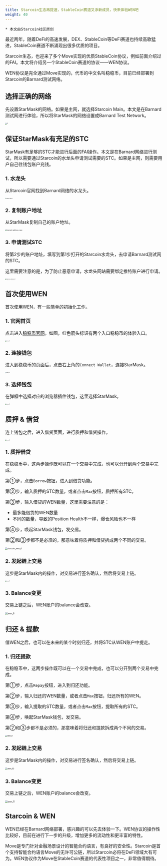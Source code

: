 ```yaml
---
title: Starcoin生态再提速，StableCoin赛道又添新成员，快来体验WEN吧
weight: 40
---
```


```
* 本文由Starcoin社区原创
```

最近两年，随着DeFi的高速发展，DEX、StableCoin等DeFi赛道也持续高歌猛进，StableCoin赛道不断涌现出很多优质的项目。

Starcoin生态，也迎来了多个Move实现的优质StableCoin协议，例如前面介绍过的FAI。本文将介绍另一个StableCoin赛道的协议——WEN协议。

WEN协议是完全通过Move实现的，代币的中文名叫稳稳币，目前已经部署到Starcoin的Barnard测试网络。



## 选择正确的网络

先设置StarMask的网络。如果是主网，就选择Starcoin Main。本文是在Barnard测试网进行体验，所以将StarMask的网络设置成Barnard Test Network。

<img src="https://tva1.sinaimg.cn/large/008i3skNly1gye61nfu86j30jg0q0abf.jpg" alt="0" style="zoom:33%;" />

## 保证StarMask有充足的STC

StarMask有足够的STC才能进行后面的FAI操作。本文是在Barnard网络进行测试，所以需要通过Starcoin的水龙头申请测试需要的STC。如果是主网，则需要用户自己往钱包账户充钱。



### 1. 水龙头

从Starcoin官网找到Barnard网络的水龙头。

<img src="https://tva1.sinaimg.cn/large/008i3skNly1gye6glipulj30u00vejt4.jpg" alt="starcoin_faucet" style="zoom:20%;" />



### 2. 复制账户地址

从StarMask复制自己的账户地址。

<img src="https://tva1.sinaimg.cn/large/008i3skNly1gye6hknah3j30j409kaad.jpg" alt="barnard_address_copy" style="zoom:33%;" />



### 3. 申请测试STC

将第2步的账户地址，填写到第1步打开的Starcoin水龙头，去申请Barnard测试网的STC。

这里需要注意的是，为了防止恶意申请，水龙头网站需要绑定推特账户进行申请。

<img src="https://tva1.sinaimg.cn/large/008i3skNly1gye6gm0bcvj31v40ro0wl.jpg" alt="starcoin_barnard" style="zoom:25%;" />

## 首次使用WEN

首次使用WEN，有一些简单的初始化工作。

### 1. 官网首页
点击进入[稳稳币官网](https://wenwen.money/)。如图，红色箭头标识有两个入口稳稳币的体验入口。

<img src="https://tva1.sinaimg.cn/large/008i3skNly1gyhxfspbdij321d0u0426.jpg" alt="wen_1" style="zoom:25%;" />

### 2. 连接钱包

进入到稳稳币的页面后，点击右上角的`Connect Wallet`，连接StarMask。

<img src="https://tva1.sinaimg.cn/large/008i3skNly1gyhxxw1gn6j320w0jy406.jpg" alt="wen_2" style="zoom:25%;" />

### 3. 选择钱包

在弹框中选择对应的浏览器插件钱包，这里选择StarMask。

<img src="https://tva1.sinaimg.cn/large/008i3skNly1gyhyaumzwrj30wk0modgm.jpg" alt="wen_3" style="zoom:25%;" />

## 质押 & 借贷

连上钱包之后，进入借贷页面，进行质押和借贷操作。

<img src="https://tva1.sinaimg.cn/large/008i3skNly1gyhyu9rulqj321g0lajt3.jpg" alt="wen_4" style="zoom:25%;" />

### 1. 质押借贷

在稳稳币中，这两步操作既可以在一个交易中完成，也可以分开到两个交易中完成。

第①步，点击`Borrow`按钮，进入到借贷功能。

第②步，输入质押的STC数量，或者点击`Max`按钮，质押所有STC。

第③步，输入借贷的WEN数量，这里需要注意的是：

* 最多能借贷的WEN数量
* 不同的数量，导致的Position Health不一样，爆仓风险也不一样

第④步，唤起StarMask钱包，发交易。

第②和③步都不是必须的，那意味着将质押和借贷拆成两个不同的交易。

<img src="https://tva1.sinaimg.cn/large/008i3skNly1gyoj2p2f28j310u0qowg5.jpg" alt="starcoin_wen_6" style="zoom:45%;" />

### 2. 发起链上交易

这步是StarMask内的操作，对交易进行签名确认，然后将交易上链。

<img src="https://tva1.sinaimg.cn/large/008i3skNly1gyhz8sfonsj31ae0u0goi.jpg" alt="wen_7" style="zoom:25%;" />

### 3. Balance变更

交易上链之后，WEN账户的balance会改变。

<img src="https://tva1.sinaimg.cn/large/008i3skNly1gyhzb84chzj313w0kqdg7.jpg" alt="wen_8" style="zoom:50%;" />



## 归还 & 提款

借WEN之后，也可以在未来的某个时刻归还，并将STC从WEN账户中提走。

### 1. 归还提款

在稳稳币中，这两步操作既可以在一个交易中完成，也可以分开到两个交易中完成。

第①步，点击`Repay`按钮，进入到归还功能。

第②步，输入归还的WEN数量，或者点击`Max`按钮，归还所有的WEN。

第③步，输入提取的STC数量，或者点击`Max`按钮，提取所有的STC。

第④步，唤起StarMask钱包，发交易。

第②和③步都不是必须的，那意味着将归还和提款拆成两个不同的交易。

<img src="https://tva1.sinaimg.cn/large/008i3skNly1gyhzg5t6hzj31aj0u0q5a.jpg" alt="wen_9" style="zoom:40%;" />

### 2. 发起链上交易

这步是StarMask内的操作，对交易进行签名确认，然后将交易上链。

<img src="https://tva1.sinaimg.cn/large/008i3skNly1gyisshxykkj31710u0goe.jpg" alt="wen_10" style="zoom:45%;" />

### 3. Balance变更

交易上链之后，WEN账户的balance会改变。

<img src="https://tva1.sinaimg.cn/large/008i3skNly1gyit0ubnqjj313m0lijrr.jpg" alt="wen_11" style="zoom:50%;" />



## Starcoin & WEN

WEN已经在Barnard网络部署，感兴趣的可以先去体验一下。WEN协议的操作性比较好，目前在进行下一步的升级，增加更多的流动性和更丰富的特性。

Move是专门针对金融场景设计的智能合约语言，有良好的安全性。Starcoin是首个支持智能合约语言Move的无许可公链，所以Starcoin必将在DeFi领域大有可为。WEN协议作为Move在StableCoin赛道的代表性项目之一，非常值得期待。

